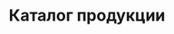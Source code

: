 ---
title: "Каталог продукции"
downloadButton: true
contactButton: false
metadescription: "ХаусФреш | Маффины, Пончики, Хлеб, Чиабатта, Булочки, Мини багеты, Сэндвичи, Торты, Салаты, Комплексные обеды, Собственное белорусское производство, Минск Беларусь"
sitetitle: "Сэндвичи, Мини багеты, Выпечка, Торты | ХаусФреш"
category:
- categoryTitle: Сэндвичи запеченные
  issueDate: "Срок хранения и реализации: охлажденные сэндвичи: при t°: от +2°Cдо +6°C - 12 часов; замороженные сэндвичи: при t°-18°C- 30 суток, после разморозки при t°: от +2°Cдо +6°C - 12 часов"
  items:
  - itemTitle: С ветчиной
    itemSubTitle: охлаждённый/замороженный
    itemImg: /catalog/sandwich/1.jpg
    itemIngredients: Багет «Белый» с кунжутом / Багет «Прованский» темный, сыр Сулугуни, сыр плавленый, ветчина к/в, огурец свежий, помидор свежий, салат "Айсберг", майонез.
    itemWeight: 250 гр.
  - itemTitle: С говядиной
    itemSubTitle: охлаждённый/замороженный
    itemImg: /catalog/sandwich/2.jpg
    itemIngredients: Багет «Белый» с кунжутом / Багет «Прованский» темный, сыр Голландский, сыр плавленый, огурец свежий, помидор свежий, капуста пряная, майонез, кетчуп, говядина к/в.
    itemWeight: 250 гр.
  - itemTitle: С салями
    itemSubTitle: охлаждённый/замороженный
    itemImg: /catalog/sandwich/3.jpg
    itemIngredients: Багет «Белый» с кунжутом / Багет «Прованский» темный, сыр Голландский твёрдый, колбаса салями с/к, капуста пекинская, огурцы маринованные, морковь по-корейски, майонез, сыр плавленый, лук красный.
    itemWeight: 250 гр.
  - itemTitle: С курицей
    itemSubTitle: охлаждённый/замороженный
    itemImg: /catalog/sandwich/4.jpg
    itemIngredients: Багет «Белый» с кунжутом / Багет «Прованский» темный, сыр Голландский, сыр плавленый, огурец свежий, лист салата «Айсберг», кукуруза консервированная, соус «Чесночный», рулет куриный.
    itemWeight: 250 гр.
  - itemTitle: Нежная курочка
    itemSubTitle: охлаждённый/замороженный
    itemImg: /catalog/sandwich/9.jpg
    itemIngredients: Багет «Белый» с кунжутом / Багет «Прованский» темный, сыр Голландский твердый, ветчина куриная, капуста «Пекинская», перец болгарский свежий, оливки б/к, сыр плавленый, майонез, укроп.
    itemWeight: 250 гр.
  - itemTitle: Калифорния
    itemSubTitle: охлаждённый/замороженный
    itemImg: /catalog/sandwich/9.jpg
    itemIngredients: Багет «Белый» с кунжутом / Багет «Прованский» темный, форель или семга сл/сол., сыр твердый, сыр плавленый, томаты свежие, салат «Айсберг», майонез, соус «Песто».
    itemWeight: 250 гр.
  - itemTitle: Пикантный
    itemSubTitle: охлаждённый/замороженный
    itemImg: /catalog/sandwich/9.jpg
    itemIngredients: Багет «Белый» с кунжутом / Багет «Прованский» темный, сыр Голландский твердый, грудка куриная копченая, капуста «Пекинская», огурцы маринованные, соус «Песто», майонез, имбирь маринованный.
    itemWeight: 250 гр.
  - itemTitle: Охотничий
    itemSubTitle: охлаждённый/замороженный
    itemImg: /catalog/sandwich/9.jpg
    itemIngredients: Багет «Белый» с кунжутом / Багет «Прованский» темный, сыр Голландский твердый, сыр плавленый, капуста «Пекинская», томаты свежие, перец болгарский свежий, майонез, соус «Чесночный», колбаски «Охотничьи».
    itemWeight: 250 гр.
- categoryTitle: Французские мини багеты запеченные
  issueDate: "Срок хранения и реализации: охлажденные без заморозки - при t°: от +2°Cдо +6°C - 12 часов, замороженные - при t°при -18°C- 30 суток, после разморозки - при t°: от +2°Cдо +6°C - 12 часов"
  items:
  - itemTitle: Фаршированный курицей и грибами
    itemSubTitle: охлаждённый/замороженный
    itemImg: /catalog/fr-baguette/фарш багет курица грибы на светлом багете.jpg
    itemIngredients: Багет «Белый» с кунжутом, филе куриное, шампиньоны маринованные, сыр «Голландский», лук репчатый, петрушка свежая, горчица, майонез, масло растительное. 
    itemWeight: 185 гр.
  - itemTitle: Фаршированный курицей и грибами
    itemSubTitle: охлаждённый/замороженный
    itemImg: /catalog/fr-baguette/фарш багет курица грибы на тёмном багете.jpg
    itemIngredients: Багет «Прованский» темный, филе куриное, шампиньоны маринованные, сыр «Голландский», лук репчатый, петрушка свежая, горчица, майонез, масло растительное. 
    itemWeight: 185 гр.
  - itemTitle: С начинкой из ветчины и сыра
    itemSubTitle: охлаждённый/замороженный
    itemImg: /catalog/fr-baguette/фарш багет ветчина сыр на светлом багете.jpg
    itemIngredients: Багет «Белый» с кунжутом, ветчина копчёно-варёная, огурец маринованный, томаты свежие, сыр, майонез, кетчуп, петрушка свежая. 
    itemWeight: 185 гр.
  - itemTitle: С начинкой из ветчины и сыра
    itemSubTitle: охлаждённый/замороженный
    itemImg: /catalog/fr-baguette/фарш багет ветчина сыр на тёмном багете.jpg
    itemIngredients: Багет «Прованский» темный, ветчина копчёно-варёная, огурец маринованный, томаты свежие, сыр, майонез, кетчуп, петрушка свежая.  
    itemWeight: 185 гр.	
- categoryTitle: Маффины
  issueDate: "Срок хранения и реализации: охлажденные без заморозки - при t°: от +2°Cдо +6°C - 5 суток, замороженные - при t°при -18°C- 30 суток, после разморозки - при t°: от +2°Cдо +6°C - 5 суток"
  items:
  - itemTitle: Маффин классический
    itemSubTitle: охлаждённый/замороженный
    itemImg: /catalog/maffin/маффин классич.jpg
    itemIngredients: Мука пшеничная высший сорт, сахар-песок, масло растительное, яйца куриные пищевые, вода питьевая, смесь Королевский ванильный маффин 
    itemWeight: 100 гр.
  - itemTitle: Маффин шоколадный 
    itemSubTitle: охлаждённый/замороженный
    itemImg: /catalog/maffin/маффин шокол.jpg
    itemIngredients: Мука пшеничная высший сорт, масло растительное, сахар-песок, яйца куриные пищевые, вода питьевая, смесь Королевский шоко-маффин 
    itemWeight: 100 гр.
- categoryTitle: Чиабатта и булочки
  issueDate: "Срок хранения и реализации: охлажденные- 48 часов, замороженные - при t°при -18°C- 30 суток, после разморозки - 48 часов"
  items:
  - itemTitle: Булочка для гамбургеров «Французская» светлая
    itemSubTitle: охлаждённая/замороженная
    itemImg: /catalog/bread/для гамбургеров светлая.jpg
    itemIngredients: Мука пшеничная высший сорт, сахар, соль, дрожжи, маргарин, сухое молоко, вода, кунжут 
    itemWeight: 82 гр.
  - itemTitle: Булочка для гамбургеров «Французская» тёмная
    itemSubTitle: охлаждённая/замороженная
    itemImg: /catalog/bread/для гамбургеров тёмная.jpg
    itemIngredients: Мука пшеничная высший сорт, семена подсолнуха, солод темный, вода, сахар, соль, дрожжи, овсяные хлопья, отруби пшеничные 
    itemWeight: 82 гр.
  - itemTitle: Булочка «Французская» светлая
    itemSubTitle: охлаждённая/замороженная
    itemImg: /catalog/bread/булочка французская светлая.jpg
    itemIngredients: Мука пшеничная высший сорт, концентрат «ржаные булочки 10%», сахар-песок, маргарин, дрожжи хлебопекарные прессованные, кориандр, экстракт солодовый жидкий «Барлей мальт экстракт экстра дарк» (Barley Malt Extract Extra Dark) 
    itemWeight: 50 гр.
  - itemTitle: Булочка «Французская» тёмная с посыпкой
    itemSubTitle: охлаждённая/замороженная
    itemImg: /catalog/bread/булочка французская тёмная.jpg
    itemIngredients: Мука пшеничная высший сорт, солод темный, концентрат «ржаные булочки 10%», сахар-песок, маргарин, дрожжи хлебопекарные прессованные, кориандр, экстракт солодовый жидкий «Барлей мальт экстракт экстра дарк»(Barley Malt Extract Extra Dark) 
    itemWeight: 50 гр.
  - itemTitle: Чиабатта темный
    itemSubTitle: охлаждённый/замороженный
    itemImg: /catalog/bread/чиабата темный.jpg
    itemIngredients: Мука пшеничная высший сорт, концентрат «ржаные булочки 10%», дрожжи хлебопекарные прессованные, мука ржаная хлебопекарная (на разделку), масло растительное 
    itemWeight: 150 гр. / 250 гр.
  - itemTitle: Чиабатта светлый 
    itemSubTitle: охлаждённый/замороженный
    itemImg: /catalog/bread/чиабата светлый.jpg
    itemIngredients: Мука пшеничная высший сорт, смесь для х/б изделий «Pane avena» (Пане Авена), мука ржаная хлебопекарная обдирная, масло подсолнечное рафинированное дезодорированное, дрожжи хлебопекарные сухие 
    itemWeight: 150 гр. / 250 гр.
- categoryTitle: Торты
  issueDate: "Срок хранения и реализации: охлажденные без заморозки - при t°: от +2°Cдо +6°C - 5 суток, замороженные десерты - при t°при -18°C- 90 суток, после разморозки - при t°: от +2°Cдо +6°C - 5 суток"
  items:
  - itemTitle: Фруктовый
    itemSubTitle: охлаждённый/замороженный
    itemImg: /catalog/cake/фруктовый.jpg
    itemIngredients: Мука пшеничная, сахар, крем на раст. маслах, меланж, паста кондитерская «Йогуртово-клубничная», вода, смесь для кондитерских изделий, сухая смесь для приготовления крема, коньяк или бренди или вино десертное, ароматизатор пищевой идентичный натуральному «Ром», начинка сахарная, конфитюр «Брусничный» термостабильный, кондитерский гель белый шоколад, глазури жировые, кондитерские и какаосодержащие, арахис жареные лепестки
    itemWeight: 1200 гр. / 12 порций
  - itemTitle: Морковный
    itemSubTitle: охлаждённый/замороженный
    itemImg: /catalog/cake/морковный.jpg
    itemIngredients: Мука пшеничная, сахар, крем на растительных маслах, вода питьевая, морковь свежая, сыр «Маскарпоне», масло подсолнечное рафинированное, ядро грецкого ореха, пудра сахарная, яйца куриные пищевые,корица
    itemWeight: 1200 гр. / 12 порций
  - itemTitle: Три шоколада
    itemSubTitle: охлаждённый/замороженный
    itemImg: /catalog/cake/3 шоколада.jpg
    itemIngredients: Мука пшеничная, сахар, маргарин, меланж, паста кондитерская шоколадная, помадка (сахарная) в порошке белая, вода, смесь для кондитерских изделий, коньяк или бренди или вино десертное, какао-порошок, ароматизатор пищевой идентичный натуральному «Ром», сироп сахарный, кондитерский гель шоколадный, фруктовая начинка «Конфитюр вишня», глазури жировые, кондитерские и какаосодержащие
    itemWeight: 1200 гр. / 12 порций
  - itemTitle: Зеленый чай с белым шоколадом
    itemSubTitle: охлаждённый/замороженный
    itemImg: /catalog/cake/зеленый чай.jpg
    itemIngredients: Мука пшеничная высший сорт, крем на растительных маслах, сахар, меланж, вода, сухая смесь для приготовления крема, смесь для кондитерских изделий, какао-порошок, коньяк или бренди или вино десертное, ароматизатор пищевой идентичный натуральному «Ром», кондитерский гель белый шоколад, конфитюр «Грушевый» термостабильный, глазури жировые, кондитерские и какаосодержащие 
    itemWeight: 1200 гр. / 12 порций
  - itemTitle: Шоколадный Брауни
    itemSubTitle: охлаждённый/замороженный
    itemImg: /catalog/cake/шокол брауни.jpg
    itemIngredients: Мука пшеничная высший сорт, сахар, масло подсолнечное рафинированное дезодорированое, вода, яйца куриные пищевые, смесь Коро-левский шоко-маффин, глазурь кондитерская какао-содержащая, арахис жареный (лепестки), кондитерский гель шоколадный (Royal Miroir Chocolate)
    itemWeight: 1000 гр. / 12 порций
  - itemTitle: Ореховый «Сара Бернар»
    itemSubTitle: охлаждённый/замороженный
    itemImg: /catalog/cake/ореховый.jpg
    itemIngredients: Мука пшеничная высший сорт, сахар, крем на растительных маслах, меланж, паста кондитерская ореховая, вода, смесь для кондитерских изделий, сухая смесь для приготовления крема, коньяк или бренди или вино десертное, ароматизатор пищевой идентичный натуральному «Ром», начинка сахарная, конфитюр грушевый термостабильный, кондитерский гель белый шоколад, глазури жировые, кондитерские и какаосодержащие  
    itemWeight: 1200 гр. / 12 порций
  - itemTitle: Наполеон
    itemSubTitle: охлаждённый/замороженный
    itemImg: /catalog/cake/наполеон.jpg
    itemIngredients: Мука пшеничная высший сорт, сливки растительные, масло сливочное, вода питьевая, крем для выпечки «Вена», меланж, соль, кислота лимонная 
    itemWeight: 1200 гр. / 12 порций
  - itemTitle: Медовик
    itemSubTitle: охлаждённый/замороженный
    itemImg: /catalog/cake/медовик.jpg
    itemIngredients: Мука пшеничная высший сорт, яйца куриные пищевые, сироп сахарный, масло подсолнечное рафинированное дезодорированое, сахар, вода питьевая, крем для выпечки, комплексная пищевая добавка или смесь для мучн.кондит. изделий, сметана, пудра сахарная, семена кунжута
    itemWeight: 1000 гр. / 12 порций
  - itemTitle: Тирамису
    itemSubTitle: охлаждённый/замороженный
    itemImg: /catalog/cake/тирамису.jpg
    itemIngredients: Мука пшеничная высший сорт, сухая смесь для приготовления десерта Тирамису, вода питьевая, меланж, крем на растительных маслах, сахар, смесь для кондитерских изделий, коньяк или вино десертное, кофе молотый, эссенция ромовая, глазури жировые, кондитерские и какаосодержащие, какао-порошок, пудра сахарная  
    itemWeight: 1200 гр. / 12 порций
  - itemTitle: Творожный
    itemSubTitle: охлаждённый/замороженный
    itemImg: /catalog/cake/творожный.jpg
    itemIngredients: Творог , мука пшеничная, вода питьевая, сахар, масло подсолнечное рафинированное, концентрат , крем для выпечки, сухая смесь для приготовления творожной начинки, яйца куриные, сухая смесь для кондитерских изделий, ягоды быстрозамороженные (Клубника) или др., конфитюр «Лимонный» термостабильный  
    itemWeight: 1200 гр. / 12 порций
  - itemTitle: Чизкейк классический
    itemSubTitle: охлаждённый/замороженный
    itemImg: /catalog/cake/чизкейк классич.jpg
    itemIngredients: Мука пшеничная, творог , вода питьевая, сухая смесь для приготовления творожной начинки, яйца куриные, маргарин, сахар, сухая смесь для кондитерских изделий, пекарский порошок, соль, фрукты консервированные в сиропе, конфитюр «Лимонный» термостабильный 
    itemWeight: 1200 гр. / 12 порций
  - itemTitle: Чизкейк шоколадный
    itemSubTitle: охлаждённый/замороженный
    itemImg: /catalog/cake/чизкейк шоколад.jpg
    itemIngredients: Мука пшеничная, творог , вода питьевая, сухая смесь для приготовления творожной начинки, яйца куриные, маргарин, сахар, пекарский порошок, соль, кондитерский гель шоколадный (Royal Miroir Chocolate)
    itemWeight: 1200 гр. / 12 порций
  - itemTitle: Фруктово-ягодный в стакане
    itemSubTitle: охлаждённый/замороженный
    itemImg: /catalog/cake/фруктово-ягодный в стакане.jpg
    itemIngredients: Мука пшеничная, сахар, крем на растительных маслах, меланж, паста кондитерская «Йогуртово-клубничная», вода питьевая, смесь для кондитерских изделий, сухая смесь для приготовления крема, коньяк или бренди или вино десертное, ароматизатор пищевой идентичный натуральному «Ром», начинка сахарная, конфитюр «Брусничный» термостабильный, кондитерский гель белый шоко-лад, глазури жировые, кондитерские и какаосодержащие, арахис жареные лепестки
    itemWeight: 160 гр.
  - itemTitle: Тирамису в стакане
    itemSubTitle: охлаждённый/замороженный
    itemImg: /catalog/cake/тирамису в стакане.jpg
    itemIngredients: Мука пшеничная высший сорт, сухая смесь для при-готовления десерта Тирамису, вода питьевая, меланж, крем на растительных маслах, сахар, смесь для кондитерских изделий, коньяк или вино десертное, кофе молотый, эссенция ромовая, глазури жировые, кондитерские и какаосодержащие, какао-порошок, пудра сахарная
    itemWeight: 160 гр.
- categoryTitle: Багеты 
  issueDate: "Срок хранения и реализации: охлажденные - 48 часов, замороженные - при t°при -18°C- 30 суток, после разморозки- 48 часов"
  items:
  - itemTitle: «Белый» с кунжутом
    itemSubTitle: охлаждённый/замороженный
    itemImg: /catalog/baguette/белый с кунжутом.jpg
    itemIngredients: Мука, сахар, соль, дрожжи, мегостабил (улучшитель), маргарин, сухое молоко, вода, кунжут 
    itemWeight: 170 гр.
  - itemTitle: «Прованский» темный
    itemSubTitle: охлаждённый/замороженный
    itemImg: /catalog/baguette/прованский тёмный.jpg
    itemIngredients: Мука, семена подсолнуха, солод темный, вода, мегостабил (улучшитель), сахар, соль, дрожжи, овсяные хлопья, отруби пшеничные 
    itemWeight: 180 гр.
  - itemTitle: «Фитнес» с морковью
    itemSubTitle: охлаждённый/замороженный
    itemImg: /catalog/baguette/фитнес с морковью.jpg
    itemIngredients: Мука, отруби пшеничные, кунжут, вода, мегостабил (улучшитель), клейковина, дрожжи, сахар, соль, солод светлый, солод темный, морковь свежая 
    itemWeight: 220 гр.
  - itemTitle: «Зеленый» со шпинатом 
    itemSubTitle: охлаждённый/замороженный
    itemImg: /catalog/baguette/зелёный со шпинатом.jpg
    itemIngredients: Мука, сахар, соль, дрожжи, мегостабил (улучшитель), маргарин, сухое молоко, вода, шпинат замороженный 
    itemWeight: 180 гр.
  - itemTitle: «Красный» с паприкой 
    itemSubTitle: охлаждённый/замороженный
    itemImg: /catalog/baguette/красный с паприкой.jpg
    itemIngredients: Мука, сахар, соль, дрожжи, мегостабил (улучшитель), маргарин, сухое молоко, вода, паприка молотая(пряность) 
    itemWeight: 185 гр.
- categoryTitle: Выпечка 
  issueDate: "Срок хранения и реализации: охлажденные без заморозки - при t°: от +2°Cдо +6°C - 5 суток, замороженные - при t°при -18°C- 30 суток, после разморозки - при t°: от +2°Cдо +6°C - 5 суток"
  items:
  - itemTitle: Трубочка со сгущёнкой
    itemSubTitle: охлаждённая
    itemImg: /catalog/bakery/трубочка со сгущёнкой.jpg
    itemIngredients: Мука пшеничная высшего сорта, маргарин, меланж, сахар-песок, дрожжи прессованные, молоко цельное, соль, сгущенка 
    itemWeight: 100 гр.
  - itemTitle: Слойка с грушей
    itemSubTitle: охлаждённая/замороженная
    itemImg: /catalog/bakery/слойка с грушей.jpg
    itemIngredients: Мука пшеничная высшего сорта, маргарин, соль, сахар-песок, дрожжи прессованные, джем 
    itemWeight: 75 гр.
  - itemTitle: Слойка с вишней
    itemSubTitle: охлаждённая/замороженная
    itemImg: /catalog/bakery/слойка с вишней.jpg
    itemIngredients: Мука пшеничная высшего сорта, маргарин, соль, сахар-песок, дрожжи прессованные, джем 
    itemWeight: 75 гр.
  - itemTitle: Круассан с шоколадом 
    itemSubTitle: охлаждённый/замороженный
    itemImg: /catalog/bakery/круассан с шоколадом.jpg
    itemIngredients: Мука пшеничная высшего сорта, масло крестьянское, яичный желток, яичный белок, сметана, сахарная пудра, шоколад 
    itemWeight: 50 гр.
- categoryTitle: Салаты 
  issueDate: "Срок хранения и реализации: при t°от +2°Cдо +6°C - 12 часов заправленные, 18 часов не заправленные"
  items:
  - itemTitle: Императорский
    itemImg: /catalog/salads/императорский.jpg
    itemIngredients: Салат «Айсберг», сыр твердый, отварное филе куриное, томаты свежие, сухарики, яйцо куриное, соевый соус, майонез
    itemWeight: 200 гр.
  - itemTitle: Под шубой
    itemImg: /catalog/salads/сельдь под шубой.jpg
    itemIngredients: Сельдь соленая (филе), картофель, свекла, морковь, яйцо куриное, лук репчатый, капуста пекинская, майонез
    itemWeight: 200 гр.
  - itemTitle: Стрелы амура
    itemImg: /catalog/salads/стрелы амура.jpg
    itemIngredients: Крабовые палочки, кукуруза консервированная, капуста пекинская, яйцо куриное, огурец консервированный, майонез, соевый соус
    itemWeight: 200 гр.
  - itemTitle: Оливье классический
    itemImg: /catalog/salads/канделябр.jpg
    itemIngredients: Филе куриное, картофель, морковь, горошек консервированный, огурец маринованный, капуста пекинская, яйцо куриное, майонез
    itemWeight: 200 гр.
  - itemTitle: Лесная иллюзия
    itemImg: /catalog/salads/лесная иллюзия.jpg
    itemIngredients: Ветчина куриная, шампиньоны маринованные, морковь, картофель, огурец маринованный, капуста пекинская, яйцо куриное, майонез, кетчуп
    itemWeight: 200 гр.
  - itemTitle: Бонапарт
    itemImg: /catalog/salads/бонапарт.jpg
    itemIngredients: Капуста краснокочанная, томаты свежие, огурцы свежие, капуста пекинская, горошек консерви-рованный, кукуруза консервиро-ванная, лук зеленый(перо), майонез, горчица французская
    itemWeight: 200 гр.
  - itemTitle: Мексиканский
    itemImg: /catalog/salads/мексиканский.jpg
    itemIngredients: Филе куриное, сыр Фета, огурцы свежие, томаты свежие, фасоль консервированная, сухарики, оливки, соевый соус, масло растительное, лист салата
    itemWeight: 200 гр.
  - itemTitle: Венецианский
    itemImg: /catalog/salads/венецианский.jpg
    itemIngredients: Ветчина, огурец свежий, редис свежий, томаты свежие, морковь свежая, укроп свежий, петрушка свежая, яйцо куриное, масло растительное, сахар, соль, лимон (сок), соевый соус
    itemWeight: 200 гр.
- categoryTitle: Комплексные обеды 
  issueDate: 
  items:
  - itemTitle: Обед №1
    itemType: lunch
    itemImg: /catalog/lunch/обед 1.jpg
    itemIngredients: 
    salad: Салат «Оливье классический» 150гр.
    soup: Суп «Солянка сборная мясная» 250гр.
    meat: Котлета домашняя (свинина, говядина) 100гр.
    side: Пюре картофельное 150гр.
    itemWeight:
  - itemTitle: Обед №2
    itemType: lunch
    itemImg: /catalog/lunch/обед 2.jpg
    itemIngredients: 
    salad: Салат «Венецианский» 150гр.
    soup: Холодник 250 гр.
    meat: Оладьи картофельные фаршированные мясом, со сметаной 200гр.
    side: 
    itemWeight:
  - itemTitle: Обед №3
    itemType: lunch
    itemImg: /catalog/lunch/обед 3.jpg
    itemIngredients: 
    salad: Салат «Под шубой» 150гр.
    soup: Бульон куриный с курицей 250гр.
    meat: Бифштекс «Смак» (курица) 95гр.
    side: Гречка отварная 150гр.
    itemWeight:	
  - itemTitle: Обед №4
    itemType: lunch
    itemImg: /catalog/lunch/обед 4.jpg
    itemIngredients: 
    salad: Салат «Бонапарт» 150гр.
    soup: Суп «Солянка сборная мясная» 250гр.
    meat: Колобки «Полесские» (свинина, говядина) 140гр.
    side: Рис отварной 150гр.
    itemWeight:
  - itemTitle: Обед №5
    itemImg: /catalog/lunch/обед 5.jpg
    itemIngredients: 
    salad: Салат «Лесная иллюзия» 150гр.
    soup: Холодник 250гр.
    meat: Птица запеченная с помидорами 100гр.
    side: Картофель жаренный 150гр.
    itemWeight:
---